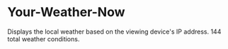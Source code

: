 # Your-Weather-Now
Displays the local weather based on the viewing device's IP address. 144 total weather conditions.
